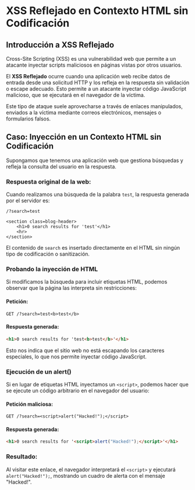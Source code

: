 # XSS Reflejado en Contexto HTML sin Codificación

## Introducción a XSS Reflejado
Cross-Site Scripting (XSS) es una vulnerabilidad web que permite a un atacante inyectar scripts maliciosos en páginas vistas por otros usuarios. 

El **XSS Reflejado** ocurre cuando una aplicación web recibe datos de entrada desde una solicitud HTTP y los refleja en la respuesta sin validación o escape adecuado. Esto permite a un atacante inyectar código JavaScript malicioso, que se ejecutará en el navegador de la víctima.

Este tipo de ataque suele aprovecharse a través de enlaces manipulados, enviados a la víctima mediante correos electrónicos, mensajes o formularios falsos.

## Caso: Inyección en un Contexto HTML sin Codificación

Supongamos que tenemos una aplicación web que gestiona búsquedas y refleja la consulta del usuario en la respuesta.

### Respuesta original de la web:
Cuando realizamos una búsqueda de la palabra `test`, la respuesta generada por el servidor es:

```
/?search=test

<section class=blog-header>
    <h1>0 search results for 'test'</h1>
    <hr>
</section>
```

El contenido de `search` es insertado directamente en el HTML sin ningún tipo de codificación o sanitización.

### Probando la inyección de HTML
Si modificamos la búsqueda para incluir etiquetas HTML, podemos observar que la página las interpreta sin restricciones:

#### Petición:
```
GET /?search=test<b>test</b>
```

#### Respuesta generada:
```html
<h1>0 search results for 'test<b>test</b>'</h1>
```

Esto nos indica que el sitio web no está escapando los caracteres especiales, lo que nos permite inyectar código JavaScript.

### Ejecución de un **alert()**
Si en lugar de etiquetas HTML inyectamos un `<script>`, podemos hacer que se ejecute un código arbitrario en el navegador del usuario:

#### Petición maliciosa:
```
GET /?search=<script>alert("Hacked!");</script>
```

#### Respuesta generada:
```html
<h1>0 search results for '<script>alert("Hacked!");</script>'</h1>
```

### Resultado:
Al visitar este enlace, el navegador interpretará el `<script>` y ejecutará `alert("Hacked!");`, mostrando un cuadro de alerta con el mensaje "Hacked!".

